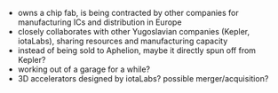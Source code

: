 - owns a chip fab, is being contracted by other companies for manufacturing ICs and distribution in Europe
- closely collaborates with other Yugoslavian companies (Kepler, iotaLabs), sharing resources and manufacturing capacity
- instead of being sold to Aphelion, maybe it directly spun off from Kepler?
- working out of a garage for a while?
- 3D accelerators designed by iotaLabs? possible merger/acquisition?